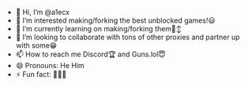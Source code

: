 - 👋 Hi, I’m @a1ecx
- 👀 I’m interested making/forking the best unblocked games!😃
- 🌱 I’m currently learning on making/forking them🙂‍↕️
- 💞️ I’m looking to collaborate with tons of other proxies and partner up with some😁
- 📫 How to reach me Discord🏆 and Guns.lol😇
- 😄 Pronouns: He Him
- ⚡ Fun fact: 🤫🧏‍♂️

<!---
a1ecx/a1ecx is a ✨ special ✨ repository because its `README.md` (this file) appears on your GitHub profile.
You can click the Preview link to take a look at your changes.
--->
